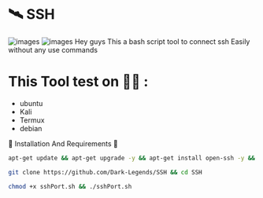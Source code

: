 # 🛰 SSH

![images](https://github.com/Dark-Legends/SSH/assets/142109781/babac8eb-9033-483b-b3dc-3dee6c536706)
![images](https://github.com/Dark-Legends/SSH/assets/142109781/1ac2b9e1-f619-463b-9371-e4d7775f399f)
Hey guys This a bash script tool to connect ssh Easily without any use commands


# This Tool test on 👨‍💻 :

- ubuntu
- Kali
- Termux
- debian


🛑 Installation And Requirements 🛑

```bash
apt-get update && apt-get upgrade -y && apt-get install open-ssh -y && apt-get install git -y
```


```bash
git clone https://github.com/Dark-Legends/SSH && cd SSH
```


```bash
chmod +x sshPort.sh && ./sshPort.sh 
```
